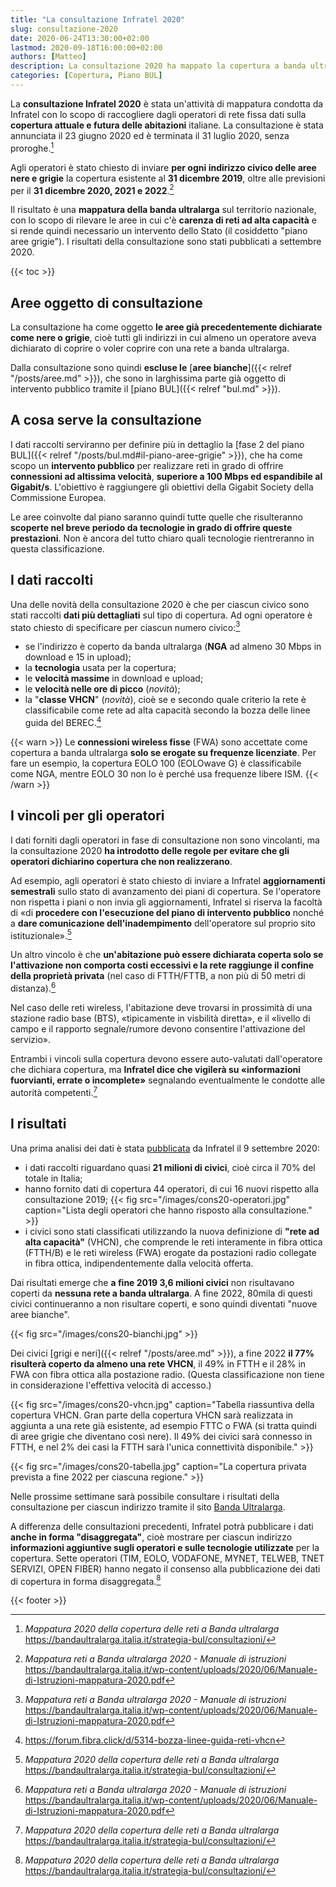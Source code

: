 ```yaml
---
title: "La consultazione Infratel 2020"
slug: consultazione-2020
date: 2020-06-24T13:30:00+02:00
lastmod: 2020-09-18T16:00:00+02:00
authors: [Matteo]
description: La consultazione 2020 ha mappato la copertura a banda ultralarga del Paese, per rilevare le aree in cui c'è carenza di reti ad alta capacità.
categories: [Copertura, Piano BUL]
---
```


La **consultazione Infratel 2020** è stata un'attività di mappatura condotta da Infratel con lo scopo di raccogliere dagli operatori di rete fissa dati sulla **copertura attuale e futura delle abitazioni** italiane. La consultazione è stata annunciata il 23 giugno 2020 ed è terminata il 31 luglio 2020, senza proroghe.[^cons]

[^cons]: *Mappatura 2020 della copertura delle reti a Banda ultralarga* https://bandaultralarga.italia.it/strategia-bul/consultazioni/

Agli operatori è stato chiesto di inviare **per ogni indirizzo civico delle aree nere e grigie** la copertura esistente al **31 dicembre 2019**, oltre alle previsioni per il **31 dicembre 2020, 2021 e 2022**.[^manuale]

[^manuale]: *Mappatura reti a Banda ultralarga 2020 - Manuale di istruzioni* https://bandaultralarga.italia.it/wp-content/uploads/2020/06/Manuale-di-Istruzioni-mappatura-2020.pdf

Il risultato è una **mappatura della banda ultralarga** sul territorio nazionale, con lo scopo di rilevare le aree in cui c'è **carenza di reti ad alta capacità** e si rende quindi necessario un intervento dello Stato (il cosiddetto "piano aree grigie"). I risultati della consultazione sono stati pubblicati a settembre 2020.

{{< toc >}}

## Aree oggetto di consultazione

La consultazione ha come oggetto **le aree già precedentemente dichiarate come nere o grigie**, cioè tutti gli indirizzi in cui almeno un operatore aveva dichiarato di coprire o voler coprire con una rete a banda ultralarga.

Dalla consultazione sono quindi **escluse le** [**aree bianche**]({{< relref "/posts/aree.md" >}}), che sono in larghissima parte già oggetto di intervento pubblico tramite il [piano BUL]({{< relref "bul.md" >}}).

## A cosa serve la consultazione

I dati raccolti serviranno per definire più in dettaglio la [fase 2 del piano BUL]({{< relref "/posts/bul.md#il-piano-aree-grigie" >}}), che ha come scopo un **intervento pubblico** per realizzare reti in grado di offrire **connessioni ad altissima velocità**, **superiore a 100 Mbps ed espandibile al Gigabit/s**. L'obiettivo è raggiungere gli obiettivi della Gigabit Society della Commissione Europea.

Le aree coinvolte dal piano saranno quindi tutte quelle che risulteranno **scoperte nel breve periodo da tecnologie in grado di offrire queste prestazioni**. Non è ancora del tutto chiaro quali tecnologie rientreranno in questa classificazione.

## I dati raccolti

Una delle novità della consultazione 2020 è che per ciascun civico sono stati raccolti **dati più dettagliati** sul tipo di copertura. Ad ogni operatore è stato chiesto di specificare per ciascun numero civico:[^manuale]

- se l'indirizzo è coperto da banda ultralarga (**NGA** ad almeno 30 Mbps in download e 15 in upload);
- la **tecnologia** usata per la copertura;
- le **velocità massime** in download e upload;
- le **velocità nelle ore di picco** (*novità*);
- la "**classe VHCN**" (*novità*), cioè se e secondo quale criterio la rete è classificabile come rete ad alta capacità secondo la bozza delle linee guida del BEREC.[^vhcn]

[^vhcn]: https://forum.fibra.click/d/5314-bozza-linee-guida-reti-vhcn

{{< warn >}}
Le **connessioni wireless fisse** (FWA) sono accettate come copertura a banda ultralarga **solo se erogate su frequenze licenziate**. Per fare un esempio, la copertura EOLO 100 (EOLOwave G) è classificabile come NGA, mentre EOLO 30 non lo è perché usa frequenze libere ISM.
{{< /warn >}}

## I vincoli per gli operatori

I dati forniti dagli operatori in fase di consultazione non sono vincolanti, ma la consultazione 2020 **ha introdotto delle regole per evitare che gli operatori dichiarino copertura che non realizzerano**.

Ad esempio, agli operatori è stato chiesto di inviare a Infratel **aggiornamenti semestrali** sullo stato di avanzamento dei piani di copertura. Se l'operatore non rispetta i piani o non invia gli aggiornamenti, Infratel si riserva la facoltà di «di **procedere con l'esecuzione del piano di intervento pubblico** nonché a **dare comunicazione dell'inadempimento** dell'operatore sul proprio sito istituzionale».[^cons]

Un altro vincolo è che **un'abitazione può essere dichiarata coperta solo se l'attivazione non comporta costi eccessivi e la rete raggiunge il confine della proprietà privata** (nel caso di FTTH/FTTB, a non più di 50 metri di distanza).[^manuale]

Nel caso delle reti wireless, l'abitazione deve trovarsi in prossimità di una stazione radio base (BTS), «tipicamente in visbilità diretta», e il «livello di campo e il rapporto segnale/rumore devono consentire l'attivazione del servizio».

Entrambi i vincoli sulla copertura devono essere auto-valutati dall'operatore che dichiara copertura, ma **Infratel dice che vigilerà su «informazioni fuorvianti, errate o incomplete»** segnalando eventualmente le condotte alle autorità competenti.[^cons]

## I risultati

Una prima analisi dei dati è stata [pubblicata](https://bandaultralarga.italia.it/esiti-consultazione-2020/) da Infratel il 9 settembre 2020:

- i dati raccolti riguardano quasi **21 milioni di civici**, cioè circa il 70% del totale in Italia;
- hanno fornito dati di copertura 44 operatori, di cui 16 nuovi rispetto alla consultazione 2019;
{{< fig src="/images/cons20-operatori.jpg" caption="Lista degli operatori che hanno risposto alla consultazione." >}}
- i civici sono stati classificati utilizzando la nuova definizione di **"rete ad alta capacità"** (VHCN), che comprende le reti interamente in fibra ottica (FTTH/B) e le reti wireless (FWA) erogate da postazioni radio collegate in fibra ottica, indipendentemente dalla velocità offerta.

Dai risultati emerge che **a fine 2019 3,6 milioni civici** non risultavano coperti da **nessuna rete a banda ultralarga**. A fine 2022, 80mila di questi civici continueranno a non risultare coperti, e sono quindi diventati "nuove aree bianche".

{{< fig src="/images/cons20-bianchi.jpg" >}}

Dei civici [grigi e neri]({{< relref "/posts/aree.md" >}}), a fine 2022 **il 77% risulterà coperto da almeno una rete VHCN**, il 49% in FTTH e il 28% in FWA con fibra ottica alla postazione radio. (Questa classificazione non tiene in considerazione l'effettiva velocità di accesso.)

{{< fig src="/images/cons20-vhcn.jpg" caption="Tabella riassuntiva della copertura VHCN. Gran parte della copertura VHCN sarà realizzata in aggiunta a una rete già esistente, ad esempio FTTC o FWA (si tratta quindi di aree grigie che diventano così nere). Il 49% dei civici sarà connesso in FTTH, e nel 2% dei casi la FTTH sarà l'unica connettività disponibile." >}}

{{< fig src="/images/cons20-tabella.jpg" caption="La copertura privata prevista a fine 2022 per ciascuna regione." >}}

Nelle prossime settimane sarà possibile consultare i risultati della consultazione per ciascun indirizzo tramite il sito [Banda Ultralarga](https://bandaultralarga.italia.it).

A differenza delle consultazioni precedenti, Infratel potrà pubblicare i dati **anche in forma "disaggregata"**, cioè mostrare per ciascun indirizzo **informazioni aggiuntive sugli operatori e sulle tecnologie utilizzate** per la copertura. Sette operatori (TIM, EOLO, VODAFONE, MYNET, TELWEB, TNET SERVIZI, OPEN FIBER) hanno negato il consenso alla pubblicazione dei dati di copertura in forma disaggregata.[^cons]

{{< footer >}}
